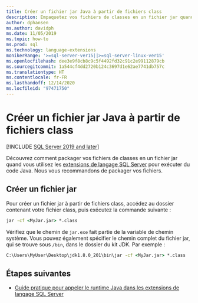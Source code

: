 ```yaml
---
title: Créer un fichier jar Java à partir de fichiers class
description: Empaquetez vos fichiers de classes en un fichier jar quand vous utilisez les extensions de langage SQL Server pour exécuter du code Java.
author: dphansen
ms.author: davidph
ms.date: 11/05/2019
ms.topic: how-to
ms.prod: sql
ms.technology: language-extensions
monikerRange: '>=sql-server-ver15||>=sql-server-linux-ver15'
ms.openlocfilehash: dee3e9f8cb8c9c5f4492fd32c91c2e99112879cb
ms.sourcegitcommit: 1a544cf4dd2720b124c3697d1e62ae7741db757c
ms.translationtype: HT
ms.contentlocale: fr-FR
ms.lasthandoff: 12/14/2020
ms.locfileid: "97471750"
---
```

# <a name="create-a-java-jar-file-from-class-files"></a>Créer un fichier jar Java à partir de fichiers class
[!INCLUDE [SQL Server 2019 and later](../../includes/applies-to-version/sqlserver2019.md)]

Découvrez comment packager vos fichiers de classes en un fichier jar quand vous utilisez les [extensions de langage SQL Server](../language-extensions-overview.md) pour exécuter du code Java. Nous vous recommandons de packager vos fichiers.

## <a name="create-a-jar-file"></a>Créer un fichier jar

Pour créer un fichier jar à partir de fichiers class, accédez au dossier contenant votre fichier class, puis exécutez la commande suivante :

```cmd
jar -cf <MyJar.jar> *.class
```

Vérifiez que le chemin de `jar.exe` fait partie de la variable de chemin système. Vous pouvez également spécifier le chemin complet du fichier jar, qui se trouve sous `/bin`, dans le dossier du kit JDK. Par exemple :

```cmd
C:\Users\MyUser\Desktop\jdk1.8.0_201\bin\jar -cf <MyJar.jar> *.class
```

## <a name="next-steps"></a>Étapes suivantes

+ [Guide pratique pour appeler le runtime Java dans les extensions de langage SQL Server](../how-to/call-java-from-sql.md)